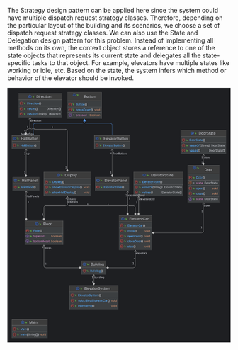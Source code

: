 The Strategy design pattern can be applied here since the system could
have multiple dispatch request strategy classes. Therefore, depending on
the particular layout of the building and its scenarios, we choose a set of
dispatch request strategy classes.
We can also use the State and Delegation design pattern for this problem.
Instead of implementing all methods on its own, the context object stores
a reference to one of the state objects that represents its current state and
delegates all the state-specific tasks to that object. For example, elevators
have multiple states like working or idle, etc. Based on the state, the
system infers which method or behavior of the elevator should be
invoked.

![img.png](img.png)